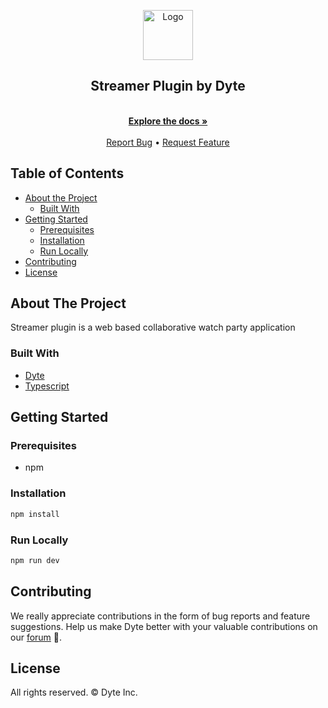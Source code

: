 <!-- PROJECT LOGO -->
<p align="center">
  <a href="https://dyte.io">
    <img src="https://dyte-uploads.s3.ap-south-1.amazonaws.com/dyte-logo-dark.svg" alt="Logo" width="80">
  </a>
  <h2 align="center">Streamer Plugin by Dyte</h3>
  <p align="center">
    <br />
    <a href="https://docs.dyte.io"><strong>Explore the docs »</strong></a>
    <br />
    <br />
    <a href="https://github.com/dyte-in/tldraw-plugin/issues">Report Bug</a>
    •
    <a href="https://github.com/dyte-in/tldraw-plugin/issues">Request Feature</a>
  </p>
</p>

<!-- TABLE OF CONTENTS -->
## Table of Contents
- [About the Project](#about-the-project)
  - [Built With](#built-with)
- [Getting Started](#getting-started)
  - [Prerequisites](#prerequisites)
  - [Installation](#installation)
  - [Run Locally](#run-locally)
- [Contributing](#contributing)
- [License](#license)

## About The Project
Streamer plugin is a web based collaborative watch party application
### Built With
- [Dyte](https://dyte.io/)
- [Typescript](https://typescriptlang.org/)

<!-- GETTING STARTED -->
## Getting Started
### Prerequisites
- npm
### Installation
```sh
npm install
```
### Run Locally
```sh
npm run dev
```

## Contributing
We really appreciate contributions in the form of bug reports and feature suggestions. Help us make Dyte better with your valuable contributions on our [forum]('https://discord.com/invite/pxRcdNufvk') 🙂.

## License
All rights reserved. © Dyte Inc.